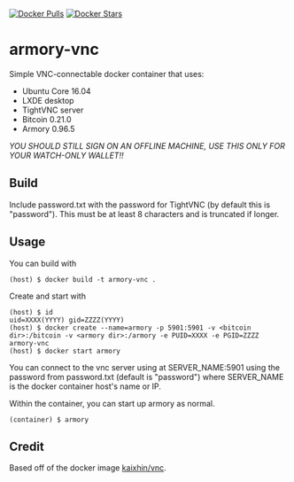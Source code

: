 [![Docker Pulls](https://img.shields.io/docker/pulls/cryptosig/armory-vnc.svg)](https://hub.docker.com/r/cryptosig/armory-vnc/)
[![Docker Stars](https://img.shields.io/docker/stars/cryptosig/armory-vnc.svg)](https://hub.docker.com/r/cryptosig/armory-vnc/)

armory-vnc
===
Simple VNC-connectable docker container that uses:

 * Ubuntu Core 16.04
 * LXDE desktop
 * TightVNC server
 * Bitcoin 0.21.0
 * Armory 0.96.5

*YOU SHOULD STILL SIGN ON AN OFFLINE MACHINE, USE THIS ONLY FOR YOUR WATCH-ONLY WALLET!!*

Build
-----
Include password.txt with the password for TightVNC (by default this is "password"). This must be at least 8 characters and is truncated if longer.

Usage
-----
You can build with

    (host) $ docker build -t armory-vnc .

Create and start with

    (host) $ id
    uid=XXXX(YYYY) gid=ZZZZ(YYYY)
    (host) $ docker create --name=armory -p 5901:5901 -v <bitcoin dir>:/bitcoin -v <armory dir>:/armory -e PUID=XXXX -e PGID=ZZZZ armory-vnc
    (host) $ docker start armory

You can connect to the vnc server using at SERVER_NAME:5901 using the password from password.txt (default is "password") where SERVER_NAME is the docker container host's name or IP.

Within the container, you can start up armory as normal.

    (container) $ armory


Credit
------

Based off of the docker image [kaixhin/vnc](https://github.com/Kaixhin/dockerfiles/tree/master/vnc).
